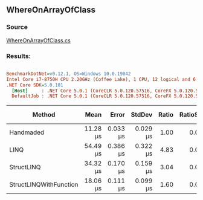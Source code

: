 ﻿## WhereOnArrayOfClass

### Source
[WhereOnArrayOfClass.cs](../../src/StructLinq.Benchmark/WhereOnArrayOfClass.cs)

### Results:
``` ini

BenchmarkDotNet=v0.12.1, OS=Windows 10.0.19042
Intel Core i7-8750H CPU 2.20GHz (Coffee Lake), 1 CPU, 12 logical and 6 physical cores
.NET Core SDK=5.0.101
  [Host]     : .NET Core 5.0.1 (CoreCLR 5.0.120.57516, CoreFX 5.0.120.57516), X64 RyuJIT
  DefaultJob : .NET Core 5.0.1 (CoreCLR 5.0.120.57516, CoreFX 5.0.120.57516), X64 RyuJIT


```
|                 Method |     Mean |    Error |   StdDev | Ratio | RatioSD | Code Size | Gen 0 | Gen 1 | Gen 2 | Allocated |
|----------------------- |---------:|---------:|---------:|------:|--------:|----------:|------:|------:|------:|----------:|
|              Handmaded | 11.28 μs | 0.033 μs | 0.029 μs |  1.00 |    0.00 |      48 B |     - |     - |     - |         - |
|                   LINQ | 54.49 μs | 0.386 μs | 0.322 μs |  4.83 |    0.03 |    1140 B |     - |     - |     - |      48 B |
|             StructLINQ | 34.32 μs | 0.170 μs | 0.159 μs |  3.04 |    0.02 |      48 B |     - |     - |     - |         - |
| StructLINQWithFunction | 18.06 μs | 0.111 μs | 0.099 μs |  1.60 |    0.01 |      48 B |     - |     - |     - |         - |
